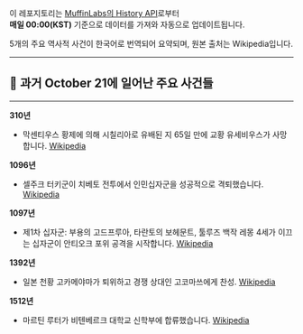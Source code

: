 

이 레포지토리는 [MuffinLabs의 History API](https://history.muffinlabs.com/date)로부터  
**매일 00:00(KST)** 기준으로 데이터를 가져와 자동으로 업데이트됩니다.

5개의 주요 역사적 사건이 한국어로 번역되어 요약되며, 원본 출처는 Wikipedia입니다.

---

## 📅 과거 **October 21**에 일어난 주요 사건들

---
**310년**
- 막센티우스 황제에 의해 시칠리아로 유배된 지 65일 만에 교황 유세비우스가 사망합니다.  [Wikipedia](https://wikipedia.org/wiki/Maxentius)

**1096년**
- 셀주크 터키군이 치베토 전투에서 인민십자군을 성공적으로 격퇴했습니다.  [Wikipedia](https://wikipedia.org/wiki/People%27s_Crusade)

**1097년**
- 제1차 십자군: 부용의 고드프루아, 타란토의 보헤문트, 툴루즈 백작 레몽 4세가 이끄는 십자군이 안티오크 포위 공격을 시작합니다.  [Wikipedia](https://wikipedia.org/wiki/First_Crusade)

**1392년**
- 일본 천황 고카메야마가 퇴위하고 경쟁 상대인 고코마쓰에게 찬성.  [Wikipedia](https://wikipedia.org/wiki/Emperor_Go-Kameyama)

**1512년**
- 마르틴 루터가 비텐베르크 대학교 신학부에 합류했습니다.  [Wikipedia](https://wikipedia.org/wiki/Martin_Luther)

